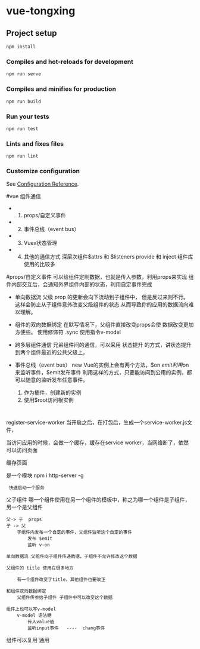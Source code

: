 # vue-tongxing

## Project setup
```
npm install
```

### Compiles and hot-reloads for development
```
npm run serve
```

### Compiles and minifies for production
```
npm run build
```

### Run your tests
```
npm run test
```

### Lints and fixes files
```
npm run lint
```

### Customize configuration
See [Configuration Reference](https://cli.vuejs.org/config/).

#vue 组件通信

- 1. props/自定义事件

- 2. 事件总线（event bus）
	
- 3. Vuex状态管理

- 4. 其他的通信方式
	深层次组件$attrs 和 $listeners
	provide 和 inject 组件库使用的比较多

#props/自定义事件
可以给组件定制数据，也就是传入参数，利用props来实现
组件内部交互后，会通知外界组件内部的状态，利用自定事件完成

- 单向数据流
	父级 prop 的更新会向下流动到子组件中，
	但是反过来则不行。
	这样会防止从子组件意外改变父级组件的状态
	从而导致你的应用的数据流向难以理解。

- 组件的双向数据绑定
	在默写情况下，父组件直接改变props会使
	数据改变更加方便些。
	使用修饰符 .sync
	使用指令v-model

- 跨多层组件通信
    兄弟组件间的通信，可以采用 状态提升 的方式，讲状态提升到两个组件最近的公共父级上。

- 事件总线（event bus）
    new Vue的实例上会有两个方法，$on $emit
    利用$on 来监听事件，$emit发布事件
    利用这样的方式，只要能访问到公用的实例，都可以随意的监听发布任意事件。

    1. 作为插件，创建新的实例
    2. 使用$root访问根实例


#
register-service-worker 
当开启之后，在打包后，生成一个service-worker.js文件，

当访问应用的时候，会做一个缓存，缓存在service worker，当网络断了，依然可以访问页面

缓存页面

是一个模块 
	npm i http-server -g

	 快速启动一个服务


父子组件
	哪一个组件使用在另一个组件的模板中，称之为哪一个组件是子组件，另一个是父组件

	父-> 子  props
	子 -> 父
		子组件内发布一个自定的事件，父组件监听这个自定的事件
			发布 $emit
			监听 v-on

	单向数据流 父组件向子组件传递数据，子组件不允许修改这个数据

	父组件的 title 使用在很多地方 

		有一个组件改变了title，其他组件也要改正

	和组件双向数据绑定
		父组件传参给子组件 子组件中可以改变这个数据

	组件上也可以写v-model
		v-model 语法糖
			传入value值
			监听input事件	----  chang事件


组件可以复用 通用    








